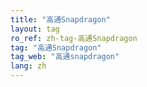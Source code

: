 ```yaml
---
title: "高通Snapdragon"
layout: tag
ro_ref: zh-tag-高通Snapdragon
tag: "高通Snapdragon"
tag_web: "高通snapdragon"
lang: zh
---
```

